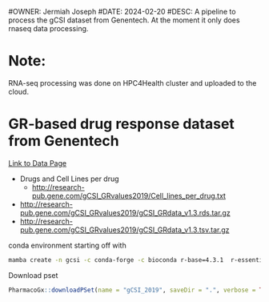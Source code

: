 #OWNER: Jermiah Joseph
#DATE: 2024-02-20
#DESC: A pipeline to process the gCSI dataset from Genentech. At the moment it only does rnaseq data processing.

# Note: 
RNA-seq processing was done on HPC4Health cluster and uploaded to the cloud.


# GR-based drug response dataset from Genentech
[Link to Data Page](http://research-pub.gene.com/gCSI_GRvalues2019/)

- Drugs and Cell Lines per drug
  - http://research-pub.gene.com/gCSI_GRvalues2019/Cell_lines_per_drug.txt
- http://research-pub.gene.com/gCSI_GRvalues2019/gCSI_GRdata_v1.3.rds.tar.gz
- http://research-pub.gene.com/gCSI_GRvalues2019/gCSI_GRdata_v1.3.tsv.tar.gz



conda environment starting off with 
``` bash
mamba create -n gcsi -c conda-forge -c bioconda r-base=4.3.1  r-essentials=4.3.0 r-data.table=1.14.8 bioconductor-CoreGx bioconductor-PharmacoGx bioconductor-annotationdbi -y 

```

Download pset
``` R
PharmacoGx::downloadPSet(name = "gCSI_2019", saveDir = ".", verbose = TRUE, timeout=3600) 
```
